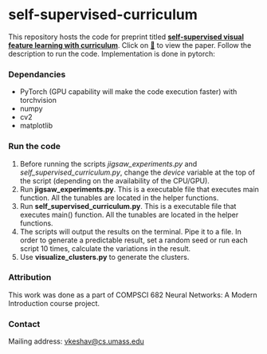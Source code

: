 # self-supervised-curriculum

This repository hosts the code for preprint titled **[self-supervised visual feature learning with curriculum](https://arxiv.org/abs/2001.05634)**. Click on [:page_with_curl:](https://arxiv.org/pdf/2001.05634.pdf) to view the paper. Follow the description to run the code. Implementation is done in pytorch:

### Dependancies
* PyTorch (GPU capability will make the code execution faster) with torchvision
* numpy
* cv2
* matplotlib

### Run the code
1. Before running the scripts *jigsaw_experiments.py* and *self_supervised_curriculum.py*, change the *device* variable at the top of the script (depending on the availability of the CPU/GPU).
2. Run **jigsaw_experiments.py**. This is a executable file that executes main function. All the tunables are located in the helper functions.
3. Run **self_supervised_curriculum.py**. This is a executable file that executes main() function. All the tunables are located in the helper functions.
4. The scripts will output the results on the terminal. Pipe it to a file. In order to generate a predictable result, set a random seed or run each script 10 times, calculate the variations in the result.
5. Use **visualize_clusters.py** to generate the clusters.

### Attribution
This work was done as a part of COMPSCI 682 Neural Networks: A Modern Introduction course project.

### Contact
Mailing address: [vkeshav@cs.umass.edu](mailto:vkeshav@cs.umass.edu?subject=[self-supervised-curriculum]%20Github%20Code)
